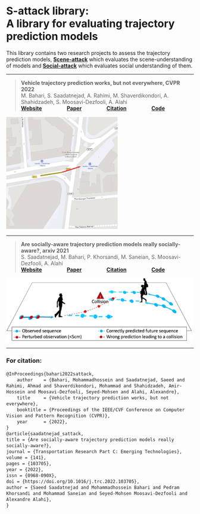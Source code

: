 
# S-attack library: <br/> A library for evaluating trajectory prediction models
This library contains two research projects to assess the trajectory prediction models, [__Scene-attack__](https://github.com/vita-epfl/s-attack#scene-attack) which evaluates the scene-understanding of models and [__Social-attack__](https://github.com/vita-epfl/s-attack#social-attack) which evaluates social understanding of them.

---

> __Vehicle trajectory prediction works, but not everywhere, CVPR 2022__<br /> 
>  M. Bahari, S. Saadatnejad, A. Rahimi, M. Shaverdikondori, A. Shahidzadeh, S. Moosavi-Dezfooli, A. Alahi <br /> 
>  __[Website](https://s-attack.github.io/)__  &nbsp; &nbsp; &nbsp; &nbsp; &nbsp; &nbsp; &nbsp; &nbsp; __[Paper](https://arxiv.org/abs/2112.03909)__ &nbsp; &nbsp; &nbsp; &nbsp; &nbsp; &nbsp; &nbsp; &nbsp; __[Citation](https://github.com/vita-epfl/s-attack#for-citation)__   &nbsp; &nbsp; &nbsp; &nbsp; &nbsp; &nbsp; &nbsp; &nbsp;  __[Code](https://github.com/vita-epfl/s-attack/tree/master/scene-attack)__
     
<img src="docs/fig.PNG" width="300"/>

---

> __Are socially-aware trajectory prediction models really socially-aware?, arxiv 2021__<br /> 
> S. Saadatnejad, M. Bahari, P. Khorsandi, M. Saneian, S. Moosavi-Dezfooli, A. Alahi <br /> 
> __[Website](https://s-attack.github.io/)__  &nbsp; &nbsp; &nbsp; &nbsp; &nbsp; &nbsp; &nbsp; &nbsp; __[Paper](https://arxiv.org/abs/2108.10879)__ &nbsp; &nbsp; &nbsp; &nbsp; &nbsp; &nbsp; &nbsp; &nbsp; __[Citation](https://github.com/vita-epfl/s-attack#for-citation)__  &nbsp; &nbsp; &nbsp; &nbsp; &nbsp; &nbsp; &nbsp; &nbsp;  __[Code](https://github.com/vita-epfl/s-attack/tree/master/social-attack)__
     
<img src="docs/pull.png" width="500"/>

---



### For citation:
```
@InProceedings{bahari2022sattack,
    author    = {Bahari, Mohammadhossein and Saadatnejad, Saeed and Rahimi, Ahmad and Shaverdikondori, Mohammad and Shahidzadeh, Amir-Hossein and Moosavi-Dezfooli, Seyed-Mohsen and Alahi, Alexandre},
    title     = {Vehicle trajectory prediction works, but not everywhere},
    booktitle = {Proceedings of the IEEE/CVF Conference on Computer Vision and Pattern Recognition (CVPR)},
    year      = {2022},
}
@article{saadatnejad_sattack,
title = {Are socially-aware trajectory prediction models really socially-aware?},
journal = {Transportation Research Part C: Emerging Technologies},
volume = {141},
pages = {103705},
year = {2022},
issn = {0968-090X},
doi = {https://doi.org/10.1016/j.trc.2022.103705},
author = {Saeed Saadatnejad and Mohammadhossein Bahari and Pedram Khorsandi and Mohammad Saneian and Seyed-Mohsen Moosavi-Dezfooli and Alexandre Alahi},
}

``` 
